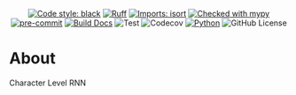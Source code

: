 
<center>

[![Code style: black](https://img.shields.io/badge/code%20style-black-000000.svg)](https://github.com/psf/black)
[![Ruff](https://img.shields.io/endpoint?url=https://raw.githubusercontent.com/astral-sh/ruff/main/assets/badge/v2.json)](https://github.com/astral-sh/ruff)
[![Imports: isort](https://img.shields.io/badge/%20imports-isort-%231674b1?style=flat&labelColor=ef8336)](https://pycqa.github.io/isort/)
[![Checked with mypy](https://www.mypy-lang.org/static/mypy_badge.svg)](https://mypy-lang.org/)
[![pre-commit](https://img.shields.io/badge/pre--commit-enabled-brightgreen?logo=pre-commit)](https://github.com/pre-commit/pre-commit)
[![Build Docs](https://github.com/shenxiangzhuang/char-rnn/actions/workflows/build_docs.yaml/badge.svg)](https://github.com/shenxiangzhuang/char-rnn/actions/workflows/build_docs.yaml)
![Test](https://github.com/shenxiangzhuang/char-rnn/actions/workflows/test.yaml/badge.svg)
![Codecov](https://codecov.io/gh/shenxiangzhuang/char-rnn/branch/master/graph/badge.svg)
[![Python](https://img.shields.io/badge/Python-3.9,%203.10,%203.11-blue)]()
![GitHub License](https://img.shields.io/github/license/shenxiangzhuang/char-rnn)

</center>

# About
Character Level RNN

